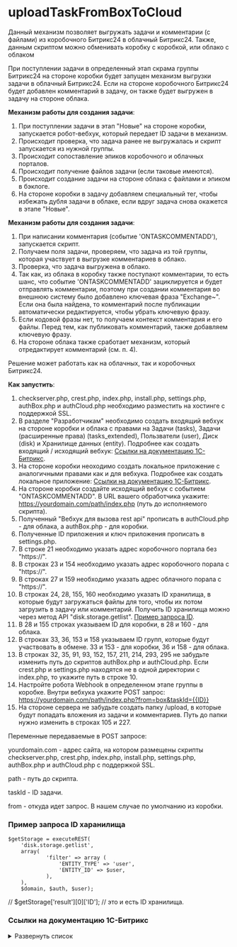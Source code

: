 # uploadTaskFromBoxToCloud
Данный механизм позволяет выгружать задачи и комментарии (с файлами) из коробочного Битрикс24 в облачный Битрикс24. Также, данным скриптом можно обменивать коробку с коробкой, или облако с облаком

При поступлении задачи в определенный этап скрама группы Битрикс24 на стороне коробки будет запущен механизм выгрузки задачи в облачный Битрикс24. Если на стороне коробочного Битрикс24 будет добавлен комментарий в задачу, он также будет выгружен в задачу на стороне облака.

**Механизм работы для создания задачи**:

1. При поступлении задачи в этап "Новые" на стороне коробки, запускается робот-вебхук, который передает ID задачи в механизм. 
2. Происходит проверка, что задача ранее не выгружалась и скрипт запускается из нужной группы.
3. Происходит сопоставление эпиков коробочного и облачных порталов.
4. Происходит получение файлов задачи (если таковые имеются).
5. Происходит создание задачи на стороне облака с файлами и эпиком в бэклоге.
6. На стороне коробки в задачу добавляем специальный тег, чтобы избежать дубля задачи в облаке, если вдруг задача снова окажется в этапе "Новые".

**Механизм работы для создания задачи**:

1. При написании комментария (событие 'ONTASKCOMMENTADD'), запускается скрипт.
2. Получаем поля задачи, проверяем, что задача из той группы, которая участвует в выгрузке комментариев в облако.
3. Проверка, что задача выгружена в облако.
4. Так как, из облака в коробку также поступают комментарии, то есть шанс, что событие 'ONTASKCOMMENTADD' зациклируется и будет отправлять комментарии, поэтому при создании комментария во внешнюю систему было добавлено ключевая фраза "Exchange~". Если она была найдена, то комментарий после публикации автоматически редактируется, чтобы убрать ключевую фразу.
5. Если кодовой фразы нет, то получаем контекст комментария и его файлы. Перед тем, как публиковать комментарий, также добавляем ключевую фразу.
6. На стороне облака также сработает механизм, который отредактирует комментарий (см. п. 4).

Решение может работать как на облачных, так и коробочных Битрикс24. 

**Как запустить**:
1. checkserver.php, crest.php, index.php, install.php, settings.php, authBox.php и authCloud.php необходимо разместить на хостинге с поддержкой SSL.
2. В разделе "Разработчикам" необходимо создать входящий вебхук на стороне коробки и облака с правами на Задачи (tasks), Задачи (расширенные права) (tasks_extended), Пользватели (user), Диск (disk) и Хранилище данных (entity). Подробнее как создать входящий / исходящий вебхук: [Ссылки на документацию 1С-Битрикс](https://github.com/thnik911/uploadTaskFromBoxToCloud/blob/main/README.md#%D1%81%D1%81%D1%8B%D0%BB%D0%BA%D0%B8-%D0%BD%D0%B0-%D0%B4%D0%BE%D0%BA%D1%83%D0%BC%D0%B5%D0%BD%D1%82%D0%B0%D1%86%D0%B8%D1%8E-1%D1%81-%D0%B1%D0%B8%D1%82%D1%80%D0%B8%D0%BA%D1%81).
3. На стороне коробки неоходимо создать локальное приложение с аналогичными правами как и для вебхука. Подробнее как создать локальное приложение: [Ссылки на документацию 1С-Битрикс](https://github.com/thnik911/uploadTaskFromBoxToCloud/blob/main/README.md#%D1%81%D1%81%D1%8B%D0%BB%D0%BA%D0%B8-%D0%BD%D0%B0-%D0%B4%D0%BE%D0%BA%D1%83%D0%BC%D0%B5%D0%BD%D1%82%D0%B0%D1%86%D0%B8%D1%8E-1%D1%81-%D0%B1%D0%B8%D1%82%D1%80%D0%B8%D0%BA%D1%81).
4. На стороне коробки создайте исходящий вебхук с событием "ONTASKCOMMENTADD". В URL вашего обработчика укажите: https://yourdomain.com/path/index.php (путь до исполняемого скрипта).
5. Полученный "Вебхук для вызова rest api" прописать в authCloud.php - для облака, а authBox.php - для коробки.
6. Полученные ID приложения и ключ приложения прописать в settings.php.
7. В строке 21 необходимо указать адрес коробочного портала без "https://".
8. В строках 23 и 154 необходимо указать адрес коробочного порала с "https://".
9. В строках 27 и 159 необходимо указать адрес облачного порала с "https://".
10. В строках 24, 28, 155, 160 необходимо указать ID хранилища, в которые будут загружаться файлы для того, чтобы их потом загрузить в задачу или комментарий. Получить ID хранилища можно через метод API "disk.storage.getlist". [Пример запроса ID](https://github.com/thnik911/uploadTaskFromBoxToCloud/blob/main/README.md#%D0%BF%D1%80%D0%B8%D0%BC%D0%B5%D1%80-%D0%B7%D0%B0%D0%BF%D1%80%D0%BE%D1%81%D0%B0-id-%D1%85%D0%B0%D1%80%D0%B0%D0%BD%D0%B8%D0%BB%D0%B8%D1%89%D0%B0).
11. В 28 и 155 строках указываем ID для коробки, в 28 и 160 - для облака.
12. В строках 33, 36, 153 и 158 указываем ID групп, которые будут участвовать в обмене. 33 и 153 - для коробки, 36 и 158 - для облака.
13. В строках 32, 35, 91, 93, 152, 157, 211, 214, 293, 295 не забудьте изменить путь до скриптов authBox.php и authCloud.php. Если crest.php и settings.php находятся не в одной директории с index.php, то укажите путь в строке 10.
14. Настройте робота Webhook в определенном этапе группы в коробке. Внутри вебхука укажите POST запрос: https://yourdomain.com/path/index.php?from=box&taskId={{ID}}
15. На стороне сервера не забудьте создать папку /upload, в которые будут попадать вложения из задачи и комментариев. Путь до папки нужно изменить в строках 105 и 227.

Переменные передаваемые в POST запросе:

yourdomain.com - адрес сайта, на котором размещены скрипты checkserver.php, crest.php, index.php, install.php, settings.php, authBox.php и authCloud.php с поддержкой SSL.

path - путь до скрипта.

taskId - ID задачи.

from - откуда идет запрос. В нашем случае по умолчанию из коробки.

### Пример запроса ID харанилища

    $getStorage = executeREST(
        'disk.storage.getlist',
        array(
                'filter' => array (
                    'ENTITY_TYPE' => 'user',
                    'ENTITY_ID' => $user,
                ),
        ),
        $domain, $auth, $user);

// $getStorage['result'][0]['ID']; // это и есть ID хранилища.

### Ссылки на документацию 1С-Битрикс

<details><summary>Развернуть список</summary>

1. Действие Webhook внутри Бизнес-процесса / робота https://dev.1c-bitrix.ru/learning/course/index.php?COURSE_ID=57&LESSON_ID=8551
2. Как создать Webhook https://dev.1c-bitrix.ru/learning/course/index.php?COURSE_ID=99&LESSON_ID=8581&LESSON_PATH=8771.8583.8581
3. Как создать локальное приложение https://dev.1c-bitrix.ru/learning/course/index.php?COURSE_ID=99&LESSON_ID=8579&LESSON_PATH=8771.8583.8593.8579
4. Справочник методов REST API Битрикс24 https://dev.1c-bitrix.ru/rest_help/index.php
</details>
